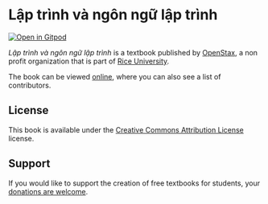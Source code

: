 # Lập trình và ngôn ngữ lập trình

[![Open in Gitpod](https://gitpod.io/button/open-in-gitpod.svg)](https://gitpod.io/from-referrer/)

_Lập trình và ngôn ngữ lập trình_ is a textbook published by [OpenStax](https://openstax.org/), a non profit organization that is part of [Rice University](https://www.rice.edu/).

The book can be viewed [online](https://github.com/cnx-user-books/cnxbook-lap-trinh-va-ngon-ngu-lap-trinh/releases/latest), where you can also see a list of contributors.

## License
This book is available under the [Creative Commons Attribution License](./LICENSE) license.

## Support
If you would like to support the creation of free textbooks for students, your [donations are welcome](https://riceconnect.rice.edu/donation/support-openstax-banner).
